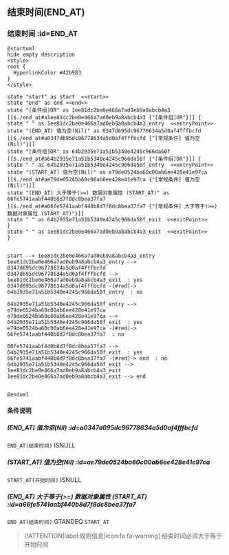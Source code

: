 ## 结束时间(END_AT) <!-- {docsify-ignore-all} -->

   

### 结束时间 :id=END_AT

```plantuml
@startuml
hide empty description
<style>
root {
  HyperlinkColor #42b983
}
</style>

state "start" as start  <<start>>
state "end" as end <<end>>
state "[条件组]OR" as 1ee81dc2be0e466a7ad0eb9a8abcb4a3 [[$./end_at#a1ee81dc2be0e466a7ad0eb9a8abcb4a3 {"[条件组]OR"}]] {
state " " as 1ee81dc2be0e466a7ad0eb9a8abcb4a3_entry  <<entryPoint>>
state "(END_AT) 值为空(Nil)" as 0347d695dc96778634a5d0af4fffbcfd [[$./end_at#a0347d695dc96778634a5d0af4fffbcfd {"[常规条件] 值为空(Nil)"}]]
state "[条件组]OR" as 64b2935e71a51b5340e4245c966da50f [[$./end_at#a64b2935e71a51b5340e4245c966da50f {"[条件组]OR"}]] {
state " " as 64b2935e71a51b5340e4245c966da50f_entry  <<entryPoint>>
state "(START_AT) 值为空(Nil)" as e79de0524ba60c00ab6ee428e41e97ca [[$./end_at#ae79de0524ba60c00ab6ee428e41e97ca {"[常规条件] 值为空(Nil)"}]]
state "(END_AT) 大于等于(>=) 数据对象属性 (START_AT)" as 66fe5741aabf440b8d7f8dc8bea37fa7 [[$./end_at#a66fe5741aabf440b8d7f8dc8bea37fa7 {"[常规条件] 大于等于(>=) 数据对象属性 (START_AT)"}]]
state " " as 64b2935e71a51b5340e4245c966da50f_exit  <<exitPoint>>
}
state " " as 1ee81dc2be0e466a7ad0eb9a8abcb4a3_exit  <<exitPoint>>
}


start --> 1ee81dc2be0e466a7ad0eb9a8abcb4a3_entry 
1ee81dc2be0e466a7ad0eb9a8abcb4a3_entry --> 0347d695dc96778634a5d0af4fffbcfd 
0347d695dc96778634a5d0af4fffbcfd --> 1ee81dc2be0e466a7ad0eb9a8abcb4a3_exit  : yes
0347d695dc96778634a5d0af4fffbcfd -[#red]-> 64b2935e71a51b5340e4245c966da50f_entry  : no

64b2935e71a51b5340e4245c966da50f_entry --> e79de0524ba60c00ab6ee428e41e97ca 
e79de0524ba60c00ab6ee428e41e97ca --> 64b2935e71a51b5340e4245c966da50f_exit  : yes
e79de0524ba60c00ab6ee428e41e97ca -[#red]-> 66fe5741aabf440b8d7f8dc8bea37fa7  : no

66fe5741aabf440b8d7f8dc8bea37fa7 --> 64b2935e71a51b5340e4245c966da50f_exit  : yes
66fe5741aabf440b8d7f8dc8bea37fa7 -[#red]-> end  : no
64b2935e71a51b5340e4245c966da50f_exit --> 1ee81dc2be0e466a7ad0eb9a8abcb4a3_exit 
1ee81dc2be0e466a7ad0eb9a8abcb4a3_exit --> end 


@enduml
```

#### 条件说明

##### (END_AT) 值为空(Nil) :id=a0347d695dc96778634a5d0af4fffbcfd



`END_AT(结束时间)` ISNULL 

##### (START_AT) 值为空(Nil) :id=ae79de0524ba60c00ab6ee428e41e97ca



`START_AT(开始时间)` ISNULL 

##### (END_AT) 大于等于(>=) 数据对象属性 (START_AT) :id=a66fe5741aabf440b8d7f8dc8bea37fa7



`END_AT(结束时间)` GTANDEQ  `START_AT`

> [!ATTENTION|label:规则信息|icon:fa fa-warning]
> 结束时间必须大于等于开始时间







